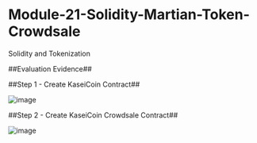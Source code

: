 # Module-21-Solidity-Martian-Token-Crowdsale
Solidity and Tokenization

##Evaluation Evidence##

##Step 1 - Create KaseiCoin Contract##

![image](https://user-images.githubusercontent.com/117589787/235361364-2ac5fbc0-683c-42c3-8526-fa33738493d4.png)

##Step 2 - Create KaseiCoin Crowdsale Contract##

![image](https://user-images.githubusercontent.com/117589787/235463563-9ebdbb79-ea52-46c1-b3c6-b1a4ac3db65f.png)



